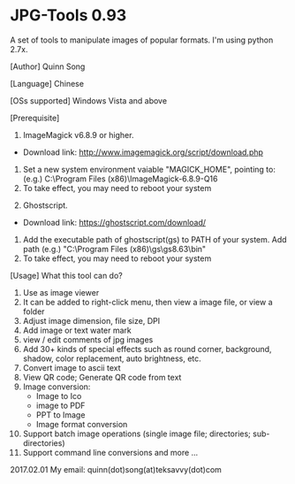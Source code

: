 # JPG-Tools 0.93
A set of tools to manipulate  images of popular formats.
I'm using python 2.7x.

[Author]
Quinn Song

[Language] 
Chinese

[OSs supported]
Windows Vista and above

[Prerequisite]
1. ImageMagick v6.8.9 or higher. 
- Download link:
http://www.imagemagick.org/script/download.php

1) Set a new system environment vaiable "MAGICK_HOME", pointing to:
(e.g.)
C:\Program Files (x86)\ImageMagick-6.8.9-Q16
2) To take effect, you may need to reboot your system 

2. Ghostscript. 
- Download link:
https://ghostscript.com/download/

1) Add the executable path of ghostscript(gs) to PATH of your system. Add path
(e.g.)
"C:\Program Files (x86)\gs\gs8.63\bin"
2) To take effect, you may need to reboot your system 


[Usage] What this tool can do?
1) Use as image viewer
2) It can be added to right-click menu, then view a image file, or view a folder
3) Adjust image dimension, file size, DPI
4) Add image or text water mark
5) view / edit comments of jpg images
6) Add 30+ kinds of special effects such as round corner, background, shadow, color replacement, auto brightness, etc.
7) Convert image to ascii text
8) View QR code; Generate QR code from text
9) Image conversion:
   - Image to Ico
   - image to PDF
   - PPT to Image
   - Image format conversion
10) Support batch image operations (single image file; directories; sub-directories)
11) Support command line conversions
and more ...


2017.02.01
My email: quinn(dot)song(at)teksavvy(dot)com
 